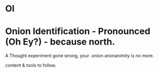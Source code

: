 # OI
Onion Identification - Pronounced (Oh Ey?) - because north.
============================================================

A Thought experiment gone wrong, your .onion anonanimity is no more.

content & tools to follow. 
